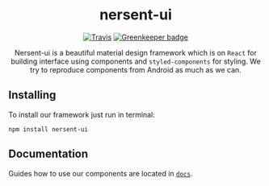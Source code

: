 <div align="center">
  <h1>nersent-ui</h1>

  [![Travis](https://img.shields.io/travis/nersent/nersent-ui.svg?style=flat-square)](https://travis-ci.org/nersent/nersent-ui)
  [![Greenkeeper badge](https://img.shields.io/badge/Greenkeeper-enabled-brightgreen.svg?style=flat-square)](https://greenkeeper.io/)

  Nersent-ui is a beautiful material design framework which is on `React` for building interface using components and `styled-components` for styling. We try to reproduce components from Android as much as we can.
</div>

## Installing
To install our framework just run in terminal:
```
npm install nersent-ui
```

## Documentation
Guides how to use our components are located in [`docs`](docs).
